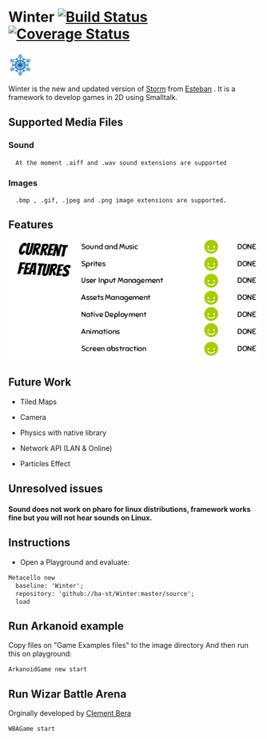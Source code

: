 # Winter [![Build Status](https://travis-ci.org/ba-st/Winter.svg?branch=master)](https://travis-ci.org/ba-st/Winter) [![Coverage Status](https://coveralls.io/repos/github/ba-st/Winter/badge.svg)](https://coveralls.io/github/ba-st/Winter)
<img src="./logo/winter.png" height="48" width="48" >   

 Winter is the new and updated version of [Storm][] from [Esteban][] . It is a framework to develop games in 2D using Smalltalk.
  
## Supported Media Files
 
### Sound 
      At the moment .aiff and .wav sound extensions are supported
### Images
      .bmp , .gif, .jpeg and .png image extensions are supported.
        
## Features
 <img src="./images/features.png" >  
 
## Future Work

- Tiled Maps

- Camera

- Physics with native library

- Network API (LAN & Online)

- Particles Effect

## Unresolved issues
   
#### Sound does not work on pharo for linux distributions, framework works fine but you will not hear sounds on Linux.
   
## Instructions
  
  - Open a Playground and evaluate:

```smalltalk
Metacello new
  baseline: 'Winter';
  repository: 'github://ba-st/Winter:master/source';
  load
```
## Run Arkanoid example
  Copy files on "Game Examples files" to the image directory
  And then run this on playground:
  
```smalltalk
ArkanoidGame new start
```

## Run Wizar Battle Arena
  Orginally developed by [Clement Bera][]

```smalltalk
WBAGame start
```	

[clement bera]: https://github.com/clementbera
[esteban]: https://github.com/estebanlm
[storm]: https://github.com/cdlm/pharo-storm
[chipmunk2d physics engine]:https://chipmunk-physics.net/

